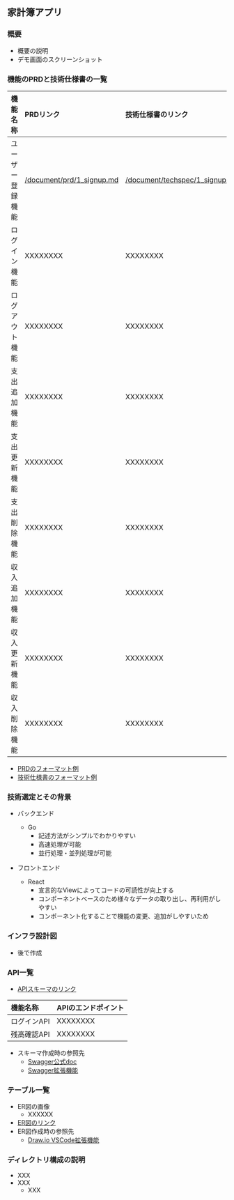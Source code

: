 ## 家計簿アプリ

### 概要

- 概要の説明
- デモ画面のスクリーンショット

### 機能のPRDと技術仕様書の一覧

| 機能名称 | PRDリンク | 技術仕様書のリンク |
| :--- | :--- | :--- |
| ユーザー登録機能 | [/document/prd/1_signup.md](/document/prd/1_signup.md) | [/document/techspec/1_signup.md](/document/techspec/1_signup.md) |
| ログイン機能 | XXXXXXXX | XXXXXXXX |
| ログアウト機能 | XXXXXXXX | XXXXXXXX |
| 支出追加機能 | XXXXXXXX | XXXXXXXX |
| 支出更新機能 | XXXXXXXX | XXXXXXXX |
| 支出削除機能 | XXXXXXXX | XXXXXXXX |
| 収入追加機能 | XXXXXXXX | XXXXXXXX |
| 収入更新機能 | XXXXXXXX | XXXXXXXX |
| 収入削除機能 | XXXXXXXX | XXXXXXXX |

- [PRDのフォーマット例](/document/prd/1_login.md)
- [技術仕様書のフォーマット例  ](/document/techspec/1_login.md)


### 技術選定とその背景

- バックエンド
  - Go
    - 記述方法がシンプルでわかりやすい
    - 高速処理が可能
    - 並行処理・並列処理が可能

- フロントエンド
  - React
    - 宣言的なViewによってコードの可読性が向上する
    - コンポーネントベースのため様々なデータの取り出し、再利用がしやすい
    - コンポーネント化することで機能の変更、追加がしやすいため

### インフラ設計図

- 後で作成

### API一覧
- [APIスキーマのリンク](/document/api-schema/openapi.yml)

| 機能名称 | APIのエンドポイント |
| :--- | :--- |
| ログインAPI | XXXXXXXX |
| 残高確認API | XXXXXXXX |

- スキーマ作成時の参照先
  - [Swagger公式doc](https://swagger.io/docs/specification/api-host-and-base-path/)
  - [Swagger拡張機能](https://marketplace.visualstudio.com/items?itemName=Arjun.swagger-viewer)

### テーブル一覧

- ER図の画像
  - XXXXXX
- [ER図のリンク](/document/db/db_er.dio)
- ER図作成時の参照先
  - [Draw.io VSCode拡張機能](https://marketplace.visualstudio.com/items?itemName=hediet.vscode-drawio)

### ディレクトリ構成の説明

- XXX
- XXX
  - XXX
